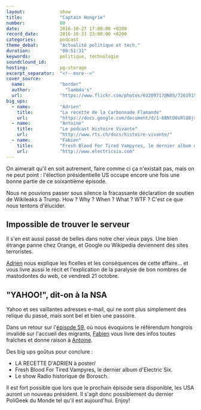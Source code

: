```yaml
---
layout:             show
title:              "Captain Hongrie"
number:             60
date:               2016-10-27 17:00:00 +0200
record_date:        2016-10-23 23:00:00 +0200
categories:         podcast
theme_debat:        "Actualité politique et tech."
duration:           "00:51:31"
keywords:           politique, technologie
soundclound_id:     
hosting:            pg-storage
excerpt_separator:  "<!--more-->"
cover_source:
  name:	            "border"
  author:	          "lambda's"
  url:              "https://www.flickr.com/photos/63209717@N05/7261915006"
big_ups:
  - name:           "Adrien"
    title:          "La recette de la Carbonnade Flamande"
    url:            "https://docs.google.com/document/d/1-6BNtO0sRlO8jscR2Mw2my5gFFp0lW9b7ZhrpdWHbew/edit?usp=sharing"
  - name:           "Antoine"
    title:          "Le podcast Histoire Vivante"
    url:            "http://www.rts.ch/docs/histoire-vivante/"
  - name:           "Fabien"
    title:          "Fresh Blood For Tired Vampyres, le dernier album d'Electric Six."
    url:            "http://www.electricsix.com"
---
```


On aimerait qu'il en soit autrement, faire comme ci ça n'existait pas, mais on ne peut point : l'élection présidentielle US occupe encore une fois une bonne partie de ce soixantième épisode.

Nous ne pouvions passer sous silence la fracassante déclaration de soutien de Wikileaks à Trump. How ? Why ? When ? What ? WTF ? C'est ce que nous tentons d'élucider.

## Impossible de trouver le serveur

Il s'en est aussi passé de belles dans notre cher vieux pays. Une bien étrange panne chez Orange, et Google ou Wikipedia deviennent des sites terroristes.

[Adrien](https:/twitter.com/adhumi) nous explique les ficelles et les conséquences de cette affaire… et vous livre aussi le récit et l'explication de la paralysie de bon nombres de mastodontes du web, ce vendredi 21 octobre.

## "YAHOO!", dit-on à la NSA

Yahoo et ses vaillantes adresses e-mail, qui ne sont plus simplement des relique du passé, mais sont bel et bien une passoire.

Dans un retour sur l'[épisode 59](http://poligeek.fr/59), où nous évoquions le référendum hongrois invalidé sur l'accueil des migrants, [Fabien](https://twitter.com/captainliban) vous livre des infos toutes fraîches et donne raison à [Antoine](https://twitter.com/borosch).

Des big ups goûtus pour conclure : 

- LA RECETTE D'ADRIEN à poster/
- Fresh Blood For Tired Vampyres, le dernier album d'Electric Six.
- Le show Radio historique de Borosch.

Il est fort possible que lors que le prochain épisode sera disponible, les USA auront un nouveau président. Il s'agit donc possiblement du dernier PoliGeek du Monde tel qu'il est aujourd'hui. Enjoy!
